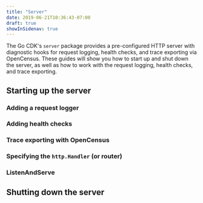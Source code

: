 ```yaml
---
title: "Server"
date: 2019-06-21T10:36:43-07:00
draft: true
showInSidenav: true
---
```


The Go CDK's `server` package provides a pre-configured HTTP server with diagnostic hooks for request logging, health checks, and trace exporting via OpenCensus. These guides will show you how to start up and shut down the server, as well as how to work with the request logging, health checks, and trace exporting.

## Starting up the server


### Adding a request logger


### Adding health checks


### Trace exporting with OpenCensus


### Specifying the `http.Handler` (or router)


### ListenAndServe


## Shutting down the server